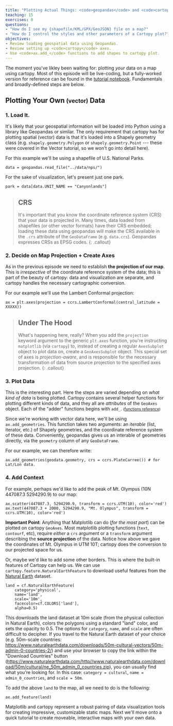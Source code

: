 ```yaml
---
title: "Plotting Actual Things: <code>geopandas</code> and <code>cartopy</code>"
teaching: 15
exercises: 0
questions:
- "How do I see my {shapefile/KML/GPX/GeoJSON} file on a map?"
- "How do I control the styles and other parameters of a Cartopy plot?"
objectives: 
- Review loading geospatial data using Geopandas.
- Review setting up <code>cartopy</code> axes.
- Use <code>ax.add_</code> functions to add shapes to cartopy plot. 
---
```

The moment you've likley been waiting for: plotting *your* data on a map using cartopy. Most of this episode will be live-coding, but a fully-worked version for reference can be found in the [tutorial notebook](#). Fundamentals and broadly-defined steps are below. 

## Plotting Your Own <small>(vector)</small> Data

### 1. Load It. 

It's likely that your geospatial information will be loaded into Python using a library like Geopandas or similar. The only requirement that cartopy has for plotting spatial (vector) data is that it's loaded into a Shapely geometry class (e.g. `shapely.geometry.Polygon` or `shapely.geometry.Point` --- these were covered in the Vector tutorial, so we won't go into detail here). 

For this example we'll be using a shapefile of U.S. National Parks. 

    data = geopandas.read_file("../data/nps/")

For the sake of visualization, let's present just one park. 

    park = data[data.UNIT_NAME == "Canyonlands"]

>## CRS
> It's important that you know the coordinate reference system (CRS) that your data is projected in. Many times, data loaded from shapefiles (or other vector formats) have their CRS embedded; loading these data using geopandas will make the CRS available in the `.crs` attribute of the `GeoDataFrame` (e.g. `data.crs`). Geopandas expresses CRSs as EPSG codes.
{: .callout}

### 2. Decide on Map Projection + Create Axes

As in the previous episode we need to establish **the projection of our map**. This is *irrespective* of the coordinate reference system of the data; this is part of the beauty of cartopy: data and visualization are separate, and cartopy handles the necessary cartographic conversion. 

For our example we'll use the Lambert Conformal projection: 

    ax = plt.axes(projection = ccrs.LambertConformal(central_latitude = XXXXX))

>## Under The Hood
> What's happening here, really? When you add the `projection` keyword argument to the generic `plt.axes` function, you're instructing `matplotlib` (via `cartopy`) to, instead of creating a regular `AxesSubplot` object to plot data on, create a `GeoAxesSubplot` object. This special set of axes is *projection-aware*, and is responsible for the necessary transformation of data from source projection to the specified axes projection.
{: .callout}


### 3. Plot Data

This is the interesting part. Here the steps are varied depending on *what kind of data* is being plotted. Cartopy contains several helper functions for plotting different kinds of data, and they all are *attributes* of the `GeoAxes` object. Each of the "adder" functions begins with `add_`. <small>(<a href="https://scitools.org.uk/cartopy/docs/v0.13/matplotlib/geoaxes.html">functions reference</a>)</small>

Since we're working with vector data here, we'll be using `ax.add_geometries`. This function takes two arguments: an *iterable* (list, iterator, etc.) of Shapely geometries, and the coordinate reference system of these data. Conveniently, geopandas gives us an interable of geometries directly, via the `geometry` column of any `GeoDataFrame`. 

For our example, we can therefore write: 

    ax.add_geometries(geodata.geometry, crs = ccrs.PlateCarree()) # for Lat/Lon data.

### 4. Add Context

For example, perhaps we'd like to add the peak of Mt. Olympus (10N 447087.3 5294290.9) to our map:

    ax.scatter(447087.3, 5294290.9, transform = ccrs.UTM(10), color='red')
    ax.text(447087.3 + 2000, 5294290.9, "Mt. Olympus", transform = ccrs.UTM(10), color='red')


**Important Point**: Anything that Matplotlib can do (*for the most part*) can be plotted on cartopy `GeoAxes`. Most matplotlib plotting functions (`text`, `contourf`, etc), require *either* a `crs` argument or a `transform` argument describing the **source projection** of the data. Notice how above we gave the coordinates of Mt. Olympus in UTM 10T; cartopy does the conversion to our projected space for us. 

Or, maybe we'd like to add some other borders. This is where the built-in features of Cartopy can help us. We can use `cartopy.feature.NaturalEarthFeature` to download useful features from the [Natural Earth](http://naturalearthdata.com) dataset. 

    land = cf.NaturalEarthFeature(
        category='physical',
        name='land',
        scale='10m',
        facecolor=cf.COLORS['land'],
        alpha=0.5)

This downloads the land dataset at 10m scale (from the physical collection in Natural Earth), colors the polygons using a standard "land" color, and sets the opacity to 0.5. The options for `category`, `name`, and `scale` are often difficult to decipher. If you travel to the Natural Earth dataset of your choice (e.g. 50m-scale countries: https://www.naturalearthdata.com/downloads/50m-cultural-vectors/50m-admin-0-countries-2/) and use your browser to copy the link within the "Download Countries" button (https://www.naturalearthdata.com/http//www.naturalearthdata.com/download/50m/cultural/ne_50m_admin_0_countries.zip), you can usually find what you're looking for. In this case: `category = cultural`, `name = admin_0_countries`, and `scale = 50m`. 

To add the above `land` to the map, all we need to do is the following:

    ax.add_feature(land)

Matplotlib and cartopy represent a robust pairing of data visualization tools for creating impressive, customizable static maps. Next we'll move onto a quick tutorial to create moveable, interactive maps with your own data. 